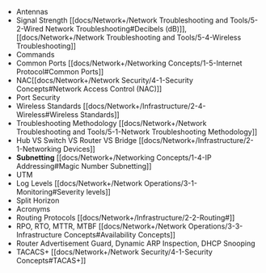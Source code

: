- Antennas
- Signal Strength [[docs/Network+/Network Troubleshooting and Tools/5-2-Wired Network Troubleshooting#Decibels (dB)]], [[docs/Network+/Network Troubleshooting and Tools/5-4-Wireless Troubleshooting]]
- Commands
- Common Ports [[docs/Network+/Networking Concepts/1-5-Internet Protocol#Common Ports]]
- NAC[[docs/Network+/Network Security/4-1-Security Concepts#Network Access Control (NAC)]]
- Port Security 
- Wireless Standards [[docs/Network+/Infrastructure/2-4-Wireless#Wireless Standards]]
- Troubleshooting Methodology [[docs/Network+/Network Troubleshooting and Tools/5-1-Network Troubleshooting Methodology]]
- Hub VS Switch VS Router VS Bridge [[docs/Network+/Infrastructure/2-1-Networking Devices]]
- **Subnetting** [[docs/Network+/Networking Concepts/1-4-IP Addressing#Magic Number Subnetting]]
- UTM
- Log Levels [[docs/Network+/Network Operations/3-1-Monitoring#Severity levels]]
- Split Horizon
- Acronyms
- Routing Protocols [[docs/Network+/Infrastructure/2-2-Routing#]]
- RPO, RTO, MTTR, MTBF [[docs/Network+/Network Operations/3-3-Infrastructure Concepts#Availability Concepts]]
- Router Advertisement Guard, Dynamic ARP Inspection, DHCP Snooping
- TACACS+ [[docs/Network+/Network Security/4-1-Security Concepts#TACAS+]]
